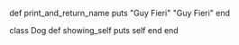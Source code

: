 def print_and_return_name
puts "Guy Fieri"
"Guy Fieri"
end


class Dog
  def showing_self
    puts self
  end
end

